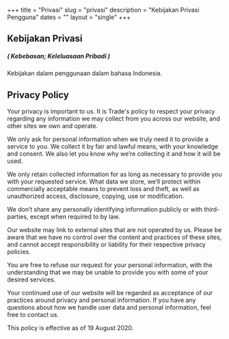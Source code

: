 +++
title = "Privasi"
slug = "privasi"
description = "Kebijakan Privasi Pengguna"
dates = ""
layout = "single"
+++

## Kebijakan Privasi
##### ( Kebebasan; Keleluasaan Pribadi )
<!-- TODO; Translate me later -->
Kebijakan dalam penggunaan dalam bahasa Indonesia.

## **Privacy Policy**

Your privacy is important to us. It is Trade's policy to respect your privacy regarding any information we may collect from you across our website, and other sites we own and operate.

We only ask for personal information when we truly need it to provide a service to you. We collect it by fair and lawful means, with your knowledge and consent. We also let you know why we’re collecting it and how it will be used.

We only retain collected information for as long as necessary to provide you with your requested service. What data we store, we’ll protect within commercially acceptable means to prevent loss and theft, as well as unauthorized access, disclosure, copying, use or modification.

We don’t share any personally identifying information publicly or with third-parties, except when required to by law.

Our website may link to external sites that are not operated by us. Please be aware that we have no control over the content and practices of these sites, and cannot accept responsibility or liability for their respective privacy policies.

You are free to refuse our request for your personal information, with the understanding that we may be unable to provide you with some of your desired services.

Your continued use of our website will be regarded as acceptance of our practices around privacy and personal information. If you have any questions about how we handle user data and personal information, feel free to contact us.

This policy is effective as of 19 August 2020.